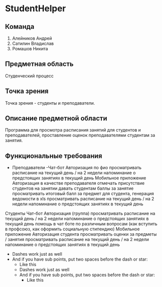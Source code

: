 # StudentHelper
## Команда
1. Алейников Андрей
2. Сатилин Владислав
3. Ромашов Никита

## Предметная область
Студенческий процесс

## Точка зрения
Точка зрения - студенты и преподаватели.

## Описание предметной области
Программа для просмотра расписания занятий для студентов и преподавателей, проставление оценок преподавателями студентам за занятия.

## Функциональные требования
- Преподаватели
  -Чат-бот
Авторизация по фио
просматривать расписание на текущий день / на 2 недели
напоминание о предстоящих занятиях в текущий день
Мобильное приложение
Авторизация в качестве преподавателя
отмечать присутствие  студентов на занятии
давать студентам баллы за занятие
просматривать итоговый балл за предмет для студента, генерация ведомости в xls
просматривать расписание на текущий день / на 2 недели
напоминание о предстоящих занятиях в текущий день

Студенты
Чат-бот
Авторизация (группа)
просматривать расписание на текущий день / на 2 недели
напоминание о предстоящих занятиях в текущий день
помощь в чат боте по различным вопросам (как вступить в профсоюз, как оформить социальную стипендию)
Мобильное приложение
Авторизация студента
просматривать оценки за предметы / занятия
просматривать расписание на текущий день / на 2 недели
напоминание о предстоящих занятиях в текущий день
- Dashes work just as well
- And if you have sub points, put two spaces before the dash or star:
  - Like this
  - Dashes work just as well
  - And if you have sub points, put two spaces before the dash or star:
    - Like this


